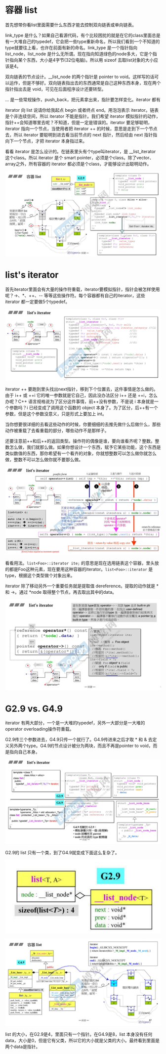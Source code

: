# 容器 list

首先想带你看list里面需要什么东西才能去控制双向链表或单向链表。

link_type 是什么？如果自己看源代码，有个比较困扰的就是在它的class里面总是有一大堆自己的typedef，它会把一些type重新命名，所以我们看到一个不知道的type就要往上看，也许在前面有新的命名。link_type 是一个指针指向 list_node，list_node 是什么无所谓。现在指向知道绿色的node多大，它是个指针指向某个东西，大小是4字节(32位电脑)。所以用 sizeof 去取list对象的大小应该是4。

双向链表的节点设计。__list_node 的两个指针是 pointer to void。这样写的话可以运作，但是不够好。双向链表指出去的东西通常是自己这种东西本身，现在两个指针指出去是 void，可见在后面程序设计还要转型。

... 是一些常规操作，push_back，把元素拿出来，指针要怎样变化。iterator 都有

iterator 向 list 说请你给我起点 begin 或者终点 end。用泡泡表示 iterator。链表是个非连续空间，所以 iterator 不能是指针。我们希望 iterator 模拟指针的动作，指针++会知道哪里去呢？不知道，但是一定是错误的。iterator 要足够聪明，iterator 指向一个节点，当使用者把 iterator ++ 的时候，意思是走到下一个节点去，所以 iterator 要聪明到进去看当前节点的 next 指针，然后经由 next 指针指向下一个节点，才把 iterator 本身指过来。

看看 iterator 是怎么设计的。在链表里头有个type叫iterator，是 __list_iterator 这个class。所以 iterator 是个 smart pointer，必须是个class。除了vector、array之外，所有容器的 iterator 都必须是个class，才能够设计出聪明动作。

![image-20230323150706971](assets/image-20230323150706971.png)



# list's iterator

首先iterator里面会有大量的操作符重载，iterator要模拟指针，指针会被怎样使用呢？->、*、++、-- 等等这些操作符。每个容器都有自己的iterator，这些 iterator 都一定要做5个typedef。

![image-20230323150743457](assets/image-20230323150743457.png)

iterator ++ 要跑到里头找出next指针，移到下个位置去，这件事情是怎么做的。由于 i++ 或 ++i 它的唯一参数就是它自己，因此没办法区分 i++ 还是 ++i，怎么办呢？C++ 语言规格说为了区分这件事情，前++没有参数，不是说 i 本身就是一个参数吗？i 已经变成了调用这个函数的 object 本身了。为了区分，后++有一个参数，但是这个参数没意义，只是形式上要加上 int。

当你想要很详细的去看这些动作的时候，你要细细的去推先做什么后做什么，那些动作被重载了去看重载的部分，哪些动作不是那样子。

还要注意前++和后++的返回类型。操作符的偶像是谁，要向谁看齐呢？整数。整数怎么做，我们就那么做。如果你想设计一个东西，赋予它某些功能，这个东西是类似数值的东西，那你希望有一个看齐的对象，你就想整数可以怎么做你就怎么做，整数不可以怎么做你就不要那么做。

![image-20230323150818500](assets/image-20230323150818500.png)

看看用法。`list<Foo>::iterator ite;` 的意思是现在选用链表这个容器，里头放的都是Foo这种元素，现在要用这种容器的iterator。`list<Foo>::iterator` 是type，根据这个类型做个对象出来。

iterator 除了移动另外一个重要任务就是提取值 dereference。提取的动作就是 * 和 ->。通过 *node 取得整个节点，再去取出其中的data。

![image-20230323150850247](assets/image-20230323150850247.png)



# G2.9 vs. G4.9

iterator 有两大部分，一个是一大堆的typedef，另外一大部分是一大堆的operator overloading操作符重载。

G2.9传三个参数进去，G4.9只传一个就行了。G4.9传进来之后才取 * 和 & 去定义另外两个type。G4.9的节点设计被分为两块，而且不再是pointer to void，而是指向自己本身。

![image-20230323150911805](assets/image-20230323150911805.png)



G2.9的 list 只有一个类，到了G4.9就变成下面这么复杂了。

![image-20230323162107925](assets/image-20230323162107925.png)

![image-20230323150945593](assets/image-20230323150945593.png)

list 的大小，在G2.9是4，里面只有一个指针。在G4.9是8，list 本身没有任何data，大小是0，但是它有父类，所以它的大小就是父类的大小。最终看到里面是两个data是指针。